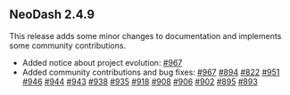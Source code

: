 ## NeoDash 2.4.9
This release adds some minor changes to documentation and implements some community contributions.
- Added notice about project evolution: [#967](https://github.com/neo4j-labs/neodash/pull/967)
- Added community contributions and bug fixes: 
[#967](https://github.com/neo4j-labs/neodash/pull/967)
[#894](https://github.com/neo4j-labs/neodash/pull/894)
[#822](https://github.com/neo4j-labs/neodash/pull/822)
[#951](https://github.com/neo4j-labs/neodash/pull/951)
[#946](https://github.com/neo4j-labs/neodash/pull/946)
[#944](https://github.com/neo4j-labs/neodash/pull/944)
[#943](https://github.com/neo4j-labs/neodash/pull/943)
[#938](https://github.com/neo4j-labs/neodash/pull/938)
[#935](https://github.com/neo4j-labs/neodash/pull/935)
[#918](https://github.com/neo4j-labs/neodash/pull/918)
[#908](https://github.com/neo4j-labs/neodash/pull/908)
[#906](https://github.com/neo4j-labs/neodash/pull/906)
[#902](https://github.com/neo4j-labs/neodash/pull/902)
[#895](https://github.com/neo4j-labs/neodash/pull/895)
[#893](https://github.com/neo4j-labs/neodash/pull/893)